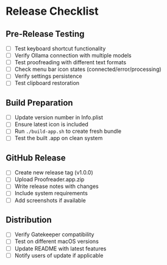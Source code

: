 # Release Checklist

## Pre-Release Testing
- [ ] Test keyboard shortcut functionality
- [ ] Verify Ollama connection with multiple models
- [ ] Test proofreading with different text formats
- [ ] Check menu bar icon states (connected/error/processing)
- [ ] Verify settings persistence
- [ ] Test clipboard restoration

## Build Preparation
- [ ] Update version number in Info.plist
- [ ] Ensure latest icon is included
- [ ] Run `./build-app.sh` to create fresh bundle
- [ ] Test the built .app on clean system

## GitHub Release
- [ ] Create new release tag (v1.0.0)
- [ ] Upload Proofreader.app.zip
- [ ] Write release notes with changes
- [ ] Include system requirements
- [ ] Add screenshots if available

## Distribution
- [ ] Verify Gatekeeper compatibility
- [ ] Test on different macOS versions
- [ ] Update README with latest features
- [ ] Notify users of update if applicable